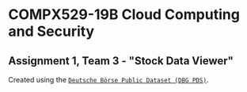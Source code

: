 # COMPX529-19B Cloud Computing and Security
## Assignment 1, Team 3 - "Stock Data Viewer"
Created using the [`Deutsche Börse Public Dataset (DBG PDS)`](https://github.com/Deutsche-Boerse/dbg-pds).

